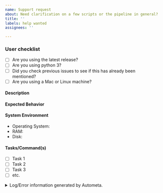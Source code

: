 ```yaml
---
name: Support request
about: Need clarification on a few scripts or the pipeline in general? Ask us!
title: ''
labels: help wanted
assignees: ''

---
```


<!--
Hi!  Read this; it's important.

This is an issue tracker for Autometa.  File support requests about
Autometa here.
-->

### User checklist

- [ ] Are you using the latest release?
- [ ] Are you using python 3?
- [ ] Did you check previous issues to see if this has already been mentioned?
- [ ] Are you using a Mac or Linux machine?

#### Description

<!-- A clear and concise description of what the support request is about. -->

#### Expected Behavior

<!-- Please describe the behavior you are expecting. -->

#### System Environment

<!-- Please provide relevant system environment information. -->

- Operating System:
- RAM:
- Disk:

#### Tasks/Command(s)

<!-- If this issue is describing steps for your workflow, include specific tasks in the order they need to be done. If you know where these routines are implemented in the code base, please include links to the lines of code where you need clarification for each respective task. -->

- [ ] Task 1
- [ ] Task 2
- [ ] Task 3
- [ ] etc.

<details><summary>Log/Error information generated by Autometa.</summary><p>
<!-- between the ticks below, Please paste any log or error information generated during your workflow. -->

```

```

</p></details>
